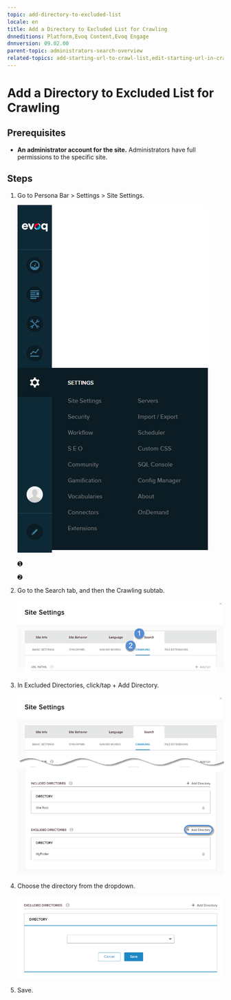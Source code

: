 ```yaml
---
topic: add-directory-to-excluded-list
locale: en
title: Add a Directory to Excluded List for Crawling
dnneditions: Platform,Evoq Content,Evoq Engage
dnnversion: 09.02.00
parent-topic: administrators-search-overview
related-topics: add-starting-url-to-crawl-list,edit-starting-url-in-crawl-list,delete-starting-url-from-crawl-list,add-directory-to-included-list,delete-directory-from-included-list,delete-directory-from-excluded-list,add-file-extension-to-included-or-excluded-list,delete-file-extension-from-included-or-excluded-list
---
```


# Add a Directory to Excluded List for Crawling

## Prerequisites

*   **An administrator account for the site.** Administrators have full permissions to the specific site.

## Steps

1.  Go to Persona Bar \> Settings \> Site Settings.
    
    ![Persona Bar > Settings > Site Settings](img/scr-pbar-host-Settings-E91.png)
    
    ➊
    
    ➋
    
2.  Go to the Search tab, and then the Crawling subtab.
    
    ![Search > Crawling](img/scr-pbtabs-all-Settings-SiteSettings-Search-Crawling-E90.png)
    
3.  In Excluded Directories, click/tap \+ Add Directory.
    
      
    
    ![](img/scr-SiteSettings-Search-Crawling-ExcludedDirectories-add-directory-button-E90.png)
    
      
    
4.  Choose the directory from the dropdown.
    
      
    
    ![](img/scr-SiteSettings-Search-Crawling-ExcludedDirectories-add-directory-E90.png)
    
      
    
5.  Save.